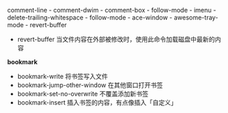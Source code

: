 comment-line - comment-dwim - comment-box - follow-mode - imenu - delete-trailing-whitespace - follow-mode - ace-window - awesome-tray-mode - revert-buffer



- revert-buffer 当文件内容在外部被修改时，使用此命令加载磁盘中最新的内容



**bookmark**

- bookmark-write 将书签写入文件
- bookmark-jump-other-window 在其他窗口打开书签
- bookmark-set-no-overwrite 不覆盖添加新书签
- bookmark-insert 插入书签的内容，有点像插入「自定义」
